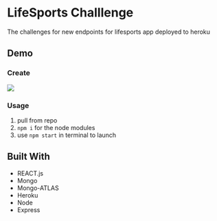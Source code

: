 # LifeSports Challlenge

The challenges for new endpoints for lifesports app deployed to heroku

## Demo

### Create
![](Create.gif)


### Usage

1. pull from repo
2. `npm i` for the node modules
3. use `npm start` in terminal to launch
   

## Built With

- REACT.js
- Mongo
- Mongo-ATLAS
- Heroku
- Node
- Express
